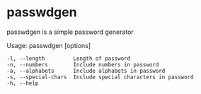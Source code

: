 # passwdgen

passwdgen is a simple password generator

Usage: passwdgen [options]

    -l, --length         Length of password
    -n, --numbers        Include numbers in password
    -a, --alphabets      Include alphabets in password
    -s, --special-chars  Include special characters in password
    -h, --help           

